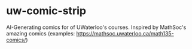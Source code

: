 # uw-comic-strip
AI-Generating comics for of UWaterloo's courses. Inspired by MathSoc's amazing comics (examples: https://mathsoc.uwaterloo.ca/math135-comics/)
